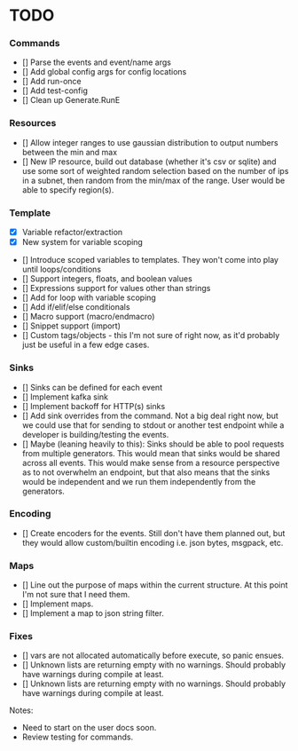 # TODO

### Commands
* [] Parse the events and event/name args
* [] Add global config args for config locations
* [] Add run-once
* [] Add test-config
* [] Clean up Generate.RunE

### Resources
* [] Allow integer ranges to use gaussian distribution to output numbers between the min and max
* [] New IP resource, build out database (whether it's csv or sqlite) and use some sort of weighted random selection based on the number of ips in a subnet, then random from the min/max of the range.  User would be able to specify region(s).

### Template
* [x] Variable refactor/extraction
* [x] New system for variable scoping
* [] Introduce scoped variables to templates.  They won't come into play until loops/conditions
* [] Support integers, floats, and boolean values
* [] Expressions support for values other than strings
* [] Add for loop with variable scoping
* [] Add if/elif/else conditionals
* [] Macro support (macro/endmacro)
* [] Snippet support (import)
* [] Custom tags/objects - this I'm not sure of right now, as it'd probably just be useful in a few edge cases.

### Sinks
* [] Sinks can be defined for each event
* [] Implement kafka sink
* [] Implement backoff for HTTP(s) sinks
* [] Add sink overrides from the command.  Not a big deal right now, but we could use that for sending to stdout or another test endpoint while a developer is building/testing the events.
* [] Maybe (leaning heavily to this): Sinks should be able to pool requests from multiple generators.  This would mean that sinks would be shared across all events.  This would make sense from a resource perspective as to not overwhelm an endpoint, but that also means that the sinks would be independent and we run them independently from the generators.

### Encoding
* [] Create encoders for the events.  Still don't have them planned out, but they would allow custom/builtin encoding i.e. json bytes, msgpack, etc.

### Maps
* [] Line out the purpose of maps within the current structure.  At this point I'm not sure that I need them.
* [] Implement maps.
* [] Implement a map to json string filter.

### Fixes
* [] vars are not allocated automatically before execute, so panic ensues.
* [] Unknown lists are returning empty with no warnings.  Should probably have warnings during compile at least.
* [] Unknown lists are returning empty with no warnings.  Should probably have warnings during compile at least.

Notes:

* Need to start on the user docs soon.
* Review testing for commands.
